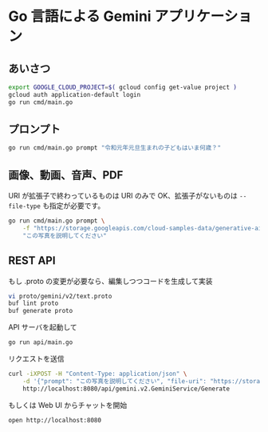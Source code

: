 # Go 言語による Gemini アプリケーション

## あいさつ

```sh
export GOOGLE_CLOUD_PROJECT=$( gcloud config get-value project )
gcloud auth application-default login
go run cmd/main.go
```

## プロンプト

```sh
go run cmd/main.go prompt "令和元年元旦生まれの子どもはいま何歳？"
```

## 画像、動画、音声、PDF

URI が拡張子で終わっているものは URI のみで OK、拡張子がないものは `--file-type` も指定が必要です。

```sh
go run cmd/main.go prompt \
    -f "https://storage.googleapis.com/cloud-samples-data/generative-ai/image/scones.jpg" \
    "この写真を説明してください"
```

## REST API

もし .proto の変更が必要なら、編集しつつコードを生成して実装

```sh
vi proto/gemini/v2/text.proto
buf lint proto
buf generate proto
```

API サーバを起動して

```sh
go run api/main.go
```

リクエストを送信

```sh
curl -iXPOST -H "Content-Type: application/json" \
    -d '{"prompt": "この写真を説明してください", "file-uri": "https://storage.googleapis.com/cloud-samples-data/generative-ai/image/scones.jpg"}' \
    http://localhost:8080/api/gemini.v2.GeminiService/Generate
```

もしくは Web UI からチャットを開始

```sh
open http://localhost:8080
```
